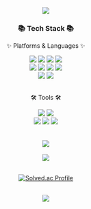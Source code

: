 <div align=center>
	<img src="https://capsule-render.vercel.app/api?type=wave&color=FFCAD3&height=300&section=header&text=kimchoker's%20Github&fontColor=ffffff&fontSize=70" />
</div>
<div align=center>
	<h3>📚 Tech Stack 📚</h3>
	<p>✨ Platforms & Languages ✨</p>
</div>
<div align="center">
	<img src="https://img.shields.io/badge/Java-007396?style=flat&logo=Conda-Forge&logoColor=white" />
	<img src="https://img.shields.io/badge/HTML5-E34F26?style=flat&logo=HTML5&logoColor=white" />
	<img src="https://img.shields.io/badge/CSS3-1572B6?style=flat&logo=CSS3&logoColor=white" />
	<img src="https://img.shields.io/badge/JavaScript-F7DF1E?style=flat&logo=JavaScript&logoColor=white" />
	<br>
	<img src="https://img.shields.io/badge/Spring Boot-6DB33F?style=flat&logo=Spring Boot&logoColor=white" />
  <img src="https://img.shields.io/badge/React-61DAFB?style=flat&logo=React&logoColor=white" />
	<img src="https://img.shields.io/badge/JPA-CCCCCC?style=flat&logo=Spring&logoColor=white" />
	<img src="https://img.shields.io/badge/Mybatis-000000?style=flat&logo=Fluentd&logoColor=white" />
	<br>
	<img src="https://img.shields.io/badge/Oracle%20SQL-F80000?style=flat&logo=Oracle&logoColor=white" />
	<img src="https://img.shields.io/badge/MySQL-4479A1?style=flat&logo=MySQL&logoColor=white" />
</div>
<br>
<div align=center>
	<p>🛠 Tools 🛠</p>
</div>
<div align=center>
	<img src="https://img.shields.io/badge/IntelliJ-E4405F?style=flat&logo=IntelliJ IDEA&logoColor=white" />
	<img src="https://img.shields.io/badge/Visual%20Studio%20Code-007ACC?style=flat&logo=VisualStudioCode&logoColor=white" />
	<br>
	<img src="https://img.shields.io/badge/Tomcat-F8DC75?style=flat&logo=ApacheTomcat&logoColor=white" />
	<img src="https://img.shields.io/badge/AWS-232F3E?style=flat&logo=AmazonAWS&logoColor=white" />
	<img src="https://img.shields.io/badge/GitHub-181717?style=flat&logo=GitHub&logoColor=white" />
</div>
<br>
<div align=center>
	<!-- <p>🎨 SNS & Portfolio 🎨</p>
</div>
<div align=center>
	<a href="https://sneaky-mascara-833.notion.site/78d3f05514754c0d84825bf901a5cdb2">
		<img src="https://img.shields.io/badge/Portfolio-FF3633?style=flat&logo=Micro.blog&logoColor=white" />
	</a>
	<a href="mailto:dmswll97@gmail.com">
		<img src="https://img.shields.io/badge/Mail-30B980?style=flat&logo=Gmail&logoColor=white" />
	</a>
	<br>
</div> -->
<div align=center>
  <br>
  <img src="https://github-readme-stats.vercel.app/api/top-langs/?username=kimchoker&layout=compact">
  <br>
  <br>
  <img src="https://github-readme-stats.vercel.app/api?username=kimchoker&show_icons=true">
  <br>
  <br>
  
  [![Solved.ac Profile](http://mazassumnida.wtf/api/v2/generate_badge?boj=kimchoker)](https://solved.ac/dmswll97)
  
  <br>
</div>
<div align=center>
	<img src="https://capsule-render.vercel.app/api?type=wave&color=FFCAD3&height=200&section=footer&text=Thanks!&fontSize=60"/>
	
</div>